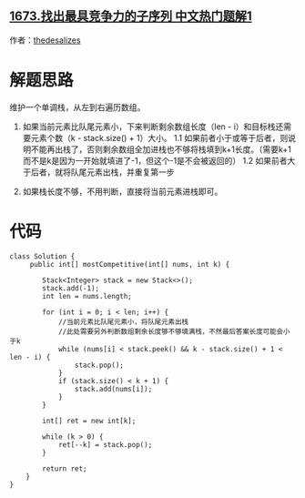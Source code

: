 ## [1673.找出最具竞争力的子序列 中文热门题解1](https://leetcode.cn/problems/find-the-most-competitive-subsequence/solutions/100000/java-dan-diao-zhan-by-thedesalizes)

作者：[thedesalizes](https://leetcode.cn/u/thedesalizes)

# 解题思路

维护一个单调栈，从左到右遍历数组。
1. 如果当前元素比队尾元素小，下来判断剩余数组长度（len - i）和目标栈还需要元素个数（k - stack.size() + 1）大小。
1.1 如果前者小于或等于后者，则说明不能再出栈了，否则剩余数组全加进栈也不够将栈填到k+1长度。（需要k+1而不是k是因为一开始就填进了-1，但这个-1是不会被返回的）
1.2 如果前者大于后者，就将队尾元素出栈，并重复第一步

2. 如果栈长度不够，不用判断，直接将当前元素进栈即可。

# 代码

```
class Solution {
     public int[] mostCompetitive(int[] nums, int k) {

        Stack<Integer> stack = new Stack<>();
        stack.add(-1);
        int len = nums.length;

        for (int i = 0; i < len; i++) {
            //当前元素比队尾元素小，将队尾元素出栈
            //此处需要另外判断数组剩余长度够不够填满栈，不然最后答案长度可能会小于k
            while (nums[i] < stack.peek() && k - stack.size() + 1 < len - i) {
                stack.pop();
            }
            if (stack.size() < k + 1) {
                stack.add(nums[i]);
            }
        }

        int[] ret = new int[k];

        while (k > 0) {
            ret[--k] = stack.pop();
        }

        return ret;
    }
}
```
